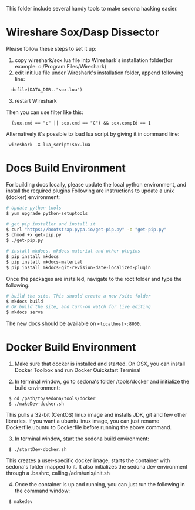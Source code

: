 This folder include several handy tools to make sedona hacking easier.

Wireshare Sox/Dasp Dissector 
============================
Please follow these steps to set it up: 
 1. copy wireshark/sox.lua file into Wireshark's installation folder(for example: c:/Program Files/Wireshark)
 2. edit init.lua file under Wireshark's installation folder, append following
line:
```
  dofile(DATA_DIR.."sox.lua")
```
 3. restart Wireshark 

Then you can use filter like this: 
```
  (sox.cmd == "c" || sox.cmd == "C") && sox.compId == 1
```

Alternatively it's possible to load lua script by giving it in command line:
```
 wireshark -X lua_script:sox.lua
```

Docs Build Environment
=================================
For building docs locally, please update the local python environment, and install the required plugins Following are instructions to update a unix (docker) environment:

```bash
# Update python tools
$ yum upgrade python-setuptools

# get pip installer and install it
$ curl "https://bootstrap.pypa.io/get-pip.py" -o "get-pip.py"
$ chmod +x get-pip.py
$ ./get-pip.py

# install mkdocs, mkdocs material and other plugins
$ pip install mkdocs
$ pip install mkdocs-material
$ pip install mkdocs-git-revision-date-localized-plugin
```

Once the packages are installed, navigate to the root folder and type the following:
```bash
# build the site. This should create a new /site folder
$ mkdocs build
# OR build the site, and turn-on watch for live editing
$ mkdocs serve
```

The new docs should be available on `<localhost>:8000`.

Docker Build Environment
=================================
1. Make sure that docker is installed and started. On OSX, you can install Docker Toolbox and run Docker Quickstart Terminal

2. In terminal window, go to sedona's folder /tools/docker and initialize the build environment:
```
 $ cd /path/to/sedona/tools/docker 
 $ ./makeDev-docker.sh
```
 This pulls a 32-bit (CentOS) linux image and installs JDK, git and few other libraries. If you want a ubuntu linux image, you can just rename Dockerfile.ubuntu to Dockerfile before running the above command.

3. In terminal window, start the sedona build environment:
```
 $ ./startDev-docker.sh
```
 This creates a user-specific docker image, starts the container with sedona's folder mapped to it. It also initializes the sedona dev environment through a .bashrc, calling /adm/unix/init.sh
 
4. Once the container is up and running, you can just run the following in the command window:
```
 $ makedev
```
